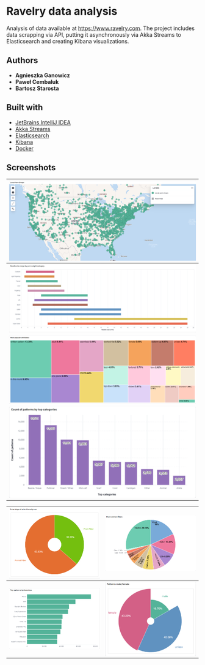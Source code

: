 # Ravelry data analysis
Analysis of data available at https://www.ravelry.com. 
The project includes data scrapping via API, putting it asynchronously via
Akka Streams to Elasticsearch and creating Kibana visualizations.

## Authors

* **Agnieszka Ganowicz**
* **Paweł Cembaluk**
* **Bartosz Starosta**

## Built with

* [JetBrains IntelliJ IDEA](https://www.jetbrains.com/idea/)
* [Akka Streams](https://doc.akka.io/docs/akka/current/stream/index.html)
* [Elasticsearch](https://www.elastic.co/elasticsearch/)
* [Kibana](https://www.elastic.co/kibana/)
* [Docker](https://www.docker.com/)

## Screenshots

| <img src="screenshots/maps.png"> |
|:----------------------------------------------:|
| <img src="screenshots/needle-size-range.png"> |
| <img src="screenshots/most-popular-attributes.png"> |
| <img src="screenshots/top-categories.png"> |

| <img src="screenshots/animal-plant-fiber.png"> | <img src="screenshots/most-common-fibers.png"> |
|:----------------------------------------------:|:-----------------------------------------------|
| <img src="screenshots/top-patterns.png"> | <img src="screenshots/male-female-patterns.png"> |
